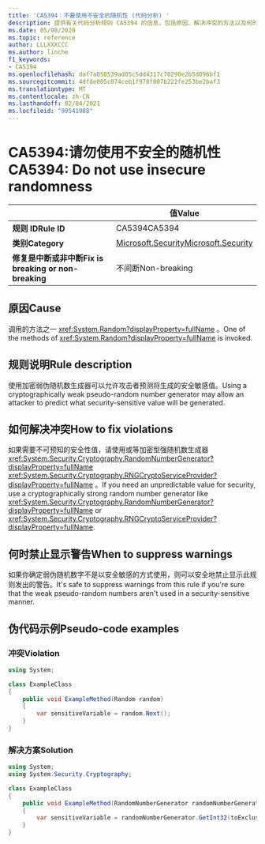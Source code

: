 ```yaml
---
title: 'CA5394：不要使用不安全的随机性 (代码分析) '
description: 提供有关代码分析规则 CA5394 的信息，包括原因、解决冲突的方法以及何时取消显示。
ms.date: 05/08/2020
ms.topic: reference
author: LLLXXXCCC
ms.author: linche
f1_keywords:
- CA5394
ms.openlocfilehash: daf7a050539ad05c5dd4317c70290e2b5d096bf1
ms.sourcegitcommit: 4df8e005c074ceb1f978f007b222fe253be2baf3
ms.translationtype: MT
ms.contentlocale: zh-CN
ms.lasthandoff: 02/04/2021
ms.locfileid: "99541988"
---
```

# <a name="ca5394-do-not-use-insecure-randomness"></a><span data-ttu-id="a48cb-103">CA5394:请勿使用不安全的随机性</span><span class="sxs-lookup"><span data-stu-id="a48cb-103">CA5394: Do not use insecure randomness</span></span>

| | <span data-ttu-id="a48cb-104">值</span><span class="sxs-lookup"><span data-stu-id="a48cb-104">Value</span></span> |
|-|-|
| <span data-ttu-id="a48cb-105">**规则 ID**</span><span class="sxs-lookup"><span data-stu-id="a48cb-105">**Rule ID**</span></span> |<span data-ttu-id="a48cb-106">CA5394</span><span class="sxs-lookup"><span data-stu-id="a48cb-106">CA5394</span></span>|
| <span data-ttu-id="a48cb-107">**类别**</span><span class="sxs-lookup"><span data-stu-id="a48cb-107">**Category**</span></span> |[<span data-ttu-id="a48cb-108">Microsoft.Security</span><span class="sxs-lookup"><span data-stu-id="a48cb-108">Microsoft.Security</span></span>](security-warnings.md)|
| <span data-ttu-id="a48cb-109">**修复是中断或非中断**</span><span class="sxs-lookup"><span data-stu-id="a48cb-109">**Fix is breaking or non-breaking**</span></span> |<span data-ttu-id="a48cb-110">不间断</span><span class="sxs-lookup"><span data-stu-id="a48cb-110">Non-breaking</span></span>|

## <a name="cause"></a><span data-ttu-id="a48cb-111">原因</span><span class="sxs-lookup"><span data-stu-id="a48cb-111">Cause</span></span>

<span data-ttu-id="a48cb-112">调用的方法之一 <xref:System.Random?displayProperty=fullName> 。</span><span class="sxs-lookup"><span data-stu-id="a48cb-112">One of the methods of <xref:System.Random?displayProperty=fullName> is invoked.</span></span>

## <a name="rule-description"></a><span data-ttu-id="a48cb-113">规则说明</span><span class="sxs-lookup"><span data-stu-id="a48cb-113">Rule description</span></span>

<span data-ttu-id="a48cb-114">使用加密弱伪随机数生成器可以允许攻击者预测将生成的安全敏感值。</span><span class="sxs-lookup"><span data-stu-id="a48cb-114">Using a cryptographically weak pseudo-random number generator may allow an attacker to predict what security-sensitive value will be generated.</span></span>

## <a name="how-to-fix-violations"></a><span data-ttu-id="a48cb-115">如何解决冲突</span><span class="sxs-lookup"><span data-stu-id="a48cb-115">How to fix violations</span></span>

<span data-ttu-id="a48cb-116">如果需要不可预知的安全性值，请使用或等加密型强随机数生成器 <xref:System.Security.Cryptography.RandomNumberGenerator?displayProperty=fullName> <xref:System.Security.Cryptography.RNGCryptoServiceProvider?displayProperty=fullName> 。</span><span class="sxs-lookup"><span data-stu-id="a48cb-116">If you need an unpredictable value for security, use a cryptographically strong random number generator like <xref:System.Security.Cryptography.RandomNumberGenerator?displayProperty=fullName> or <xref:System.Security.Cryptography.RNGCryptoServiceProvider?displayProperty=fullName>.</span></span>

## <a name="when-to-suppress-warnings"></a><span data-ttu-id="a48cb-117">何时禁止显示警告</span><span class="sxs-lookup"><span data-stu-id="a48cb-117">When to suppress warnings</span></span>

<span data-ttu-id="a48cb-118">如果你确定弱伪随机数字不是以安全敏感的方式使用，则可以安全地禁止显示此规则发出的警告。</span><span class="sxs-lookup"><span data-stu-id="a48cb-118">It's safe to suppress warnings from this rule if you're sure that the weak pseudo-random numbers aren't used in a security-sensitive manner.</span></span>

## <a name="pseudo-code-examples"></a><span data-ttu-id="a48cb-119">伪代码示例</span><span class="sxs-lookup"><span data-stu-id="a48cb-119">Pseudo-code examples</span></span>

### <a name="violation"></a><span data-ttu-id="a48cb-120">冲突</span><span class="sxs-lookup"><span data-stu-id="a48cb-120">Violation</span></span>

```csharp
using System;

class ExampleClass
{
    public void ExampleMethod(Random random)
    {
        var sensitiveVariable = random.Next();
    }
}
```

### <a name="solution"></a><span data-ttu-id="a48cb-121">解决方案</span><span class="sxs-lookup"><span data-stu-id="a48cb-121">Solution</span></span>

```csharp
using System;
using System.Security.Cryptography;

class ExampleClass
{
    public void ExampleMethod(RandomNumberGenerator randomNumberGenerator, int toExclusive)
    {
        var sensitiveVariable = randomNumberGenerator.GetInt32(toExclusive);
    }
}
```
